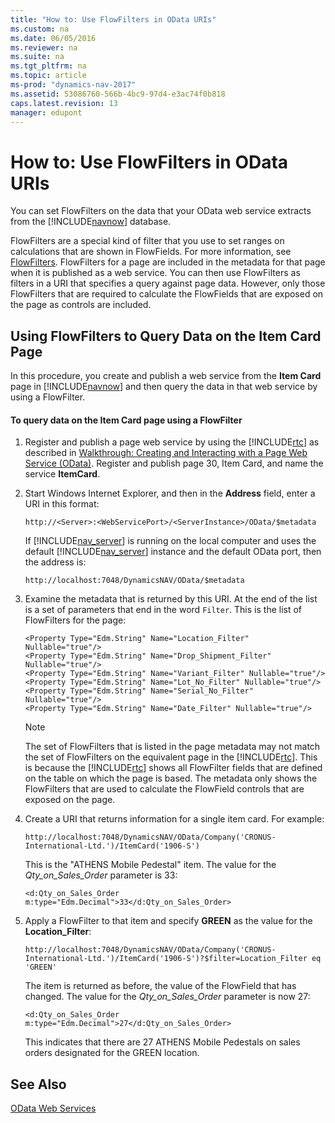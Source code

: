 ```yaml
---
title: "How to: Use FlowFilters in OData URIs"
ms.custom: na
ms.date: 06/05/2016
ms.reviewer: na
ms.suite: na
ms.tgt_pltfrm: na
ms.topic: article
ms-prod: "dynamics-nav-2017"
ms.assetid: 53086760-566b-4bc9-97d4-e3ac74f0b818
caps.latest.revision: 13
manager: edupont
---
```

# How to: Use FlowFilters in OData URIs
You can set FlowFilters on the data that your OData web service extracts from the [!INCLUDE[navnow](includes/navnow_md.md)] database.  
  
 FlowFilters are a special kind of filter that you use to set ranges on calculations that are shown in FlowFields. For more information, see [FlowFilters](FlowFilters.md). FlowFilters for a page are included in the metadata for that page when it is published as a web service. You can then use FlowFilters as filters in a URI that specifies a query against page data. However, only those FlowFilters that are required to calculate the FlowFields that are exposed on the page as controls are included.  
  
## Using FlowFilters to Query Data on the Item Card Page  
 In this procedure, you create and publish a web service from the **Item Card** page in [!INCLUDE[navnow](includes/navnow_md.md)] and then query the data in that web service by using a FlowFilter.  
  
#### To query data on the Item Card page using a FlowFilter  
  
1.  Register and publish a page web service by using the [!INCLUDE[rtc](includes/rtc_md.md)] as described in [Walkthrough: Creating and Interacting with a Page Web Service \(OData\)](Walkthrough--Creating-and-Interacting-with-a-Page-Web-Service-\(OData\).md). Register and publish page 30, Item Card, and name the service **ItemCard**.  
  
2.  Start Windows Internet Explorer, and then in the **Address** field, enter a URI in this format:  
  
    ```  
    http://<Server>:<WebServicePort>/<ServerInstance>/OData/$metadata  
    ```  
  
     If [!INCLUDE[nav_server](includes/nav_server_md.md)] is running on the local computer and uses the default [!INCLUDE[nav_server](includes/nav_server_md.md)] instance and the default OData port, then the address is:  
  
    ```  
    http://localhost:7048/DynamicsNAV/OData/$metadata  
    ```  
  
3.  Examine the metadata that is returned by this URI. At the end of the list is a set of parameters that end in the word `Filter`. This is the list of FlowFilters for the page:  
  
    ```  
    <Property Type="Edm.String" Name="Location_Filter" Nullable="true"/>  
    <Property Type="Edm.String" Name="Drop_Shipment_Filter" Nullable="true"/>  
    <Property Type="Edm.String" Name="Variant_Filter" Nullable="true"/>  
    <Property Type="Edm.String" Name="Lot_No_Filter" Nullable="true"/>  
    <Property Type="Edm.String" Name="Serial_No_Filter" Nullable="true"/>  
    <Property Type="Edm.String" Name="Date_Filter" Nullable="true"/>  
    ```  
  
    > [!NOTE]  
    >  The set of FlowFilters that is listed in the page metadata may not match the set of FlowFilters on the equivalent page in the [!INCLUDE[rtc](includes/rtc_md.md)]. This is because the [!INCLUDE[rtc](includes/rtc_md.md)] shows all FlowFilter fields that are defined on the table on which the page is based. The metadata only shows the FlowFilters that are used to calculate the FlowField controls that are exposed on the page.  
  
4.  Create a URI that returns information for a single item card. For example:  
  
    ```  
    http://localhost:7048/DynamicsNAV/OData/Company('CRONUS-International-Ltd.')/ItemCard('1906-S')  
    ```  
  
     This is the "ATHENS Mobile Pedestal" item. The value for the *Qty\_on\_Sales\_Order* parameter is 33:  
  
    ```  
    <d:Qty_on_Sales_Order m:type="Edm.Decimal">33</d:Qty_on_Sales_Order>  
    ```  
  
5.  Apply a FlowFilter to that item and specify **GREEN** as the value for the **Location\_Filter**:  
  
    ```  
    http://localhost:7048/DynamicsNAV/OData/Company('CRONUS-International-Ltd.')/ItemCard('1906-S')?$filter=Location_Filter eq 'GREEN'  
    ```  
  
     The item is returned as before, the value of the FlowField that has changed. The value for the *Qty\_on\_Sales\_Order* parameter is now 27:  
  
    ```  
    <d:Qty_on_Sales_Order m:type="Edm.Decimal">27</d:Qty_on_Sales_Order>  
    ```  
  
     This indicates that there are 27 ATHENS Mobile Pedestals on sales orders designated for the GREEN location.  
  
## See Also  
 [OData Web Services](OData-Web-Services.md)